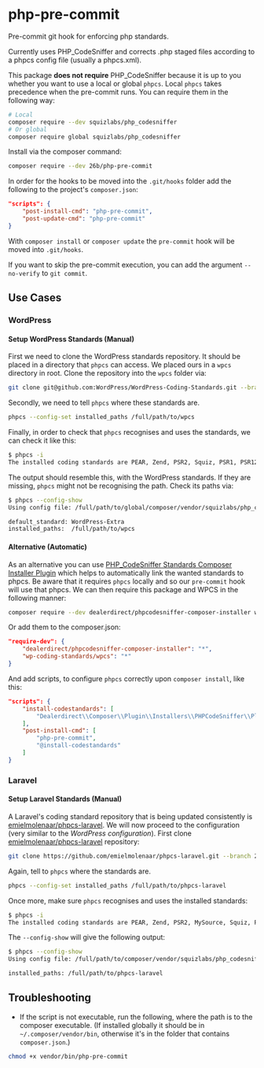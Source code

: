 # php-pre-commit

Pre-commit git hook for enforcing php standards.

Currently uses PHP_CodeSniffer and corrects .php staged files according to a phpcs config file (usually a phpcs.xml).

This package **does not require** PHP_CodeSniffer because it is up to you whether you want to use a local or global `phpcs`. Local `phpcs` takes precedence when the pre-commit runs. You can require them in the following way:

```bash
# Local
composer require --dev squizlabs/php_codesniffer
# Or global
composer require global squizlabs/php_codesniffer
```

Install via the composer command:

```bash
composer require --dev 26b/php-pre-commit
```

In order for the hooks to be moved into the `.git/hooks` folder add the following to the project's `composer.json`:

```json
"scripts": {
    "post-install-cmd": "php-pre-commit",
    "post-update-cmd": "php-pre-commit"
}
```

With `composer install` or `composer update` the `pre-commit` hook will be moved into `.git/hooks`.

If you want to skip the pre-commit execution, you can add the argument `--no-verify` to `git commit`.

## Use Cases

### WordPress

#### Setup WordPress Standards (Manual)

First we need to clone the WordPress standards repository. It should be placed in a directory that `phpcs` can access. We placed ours in a `wpcs` directory in root. Clone the repository into the `wpcs` folder via:

```bash
git clone git@github.com:WordPress/WordPress-Coding-Standards.git --branch 2.3.0 wpcs
```

Secondly, we need to tell `phpcs` where these standards are.

```bash
phpcs --config-set installed_paths /full/path/to/wpcs
```

Finally, in order to check that `phpcs` recognises and uses the standards, we can check it like this:

```bash
$ phpcs -i
The installed coding standards are PEAR, Zend, PSR2, Squiz, PSR1, PSR12, WordPress, WordPress-Extra, WordPress-Docs and WordPress-Core
```

The output should resemble this, with the WordPress standards. If they are missing, `phpcs` might not be recognising the path. Check its paths via:

```bash
$ phpcs --config-show
Using config file: /full/path/to/global/composer/vendor/squizlabs/php_codesniffer/CodeSniffer.conf

default_standard: WordPress-Extra
installed_paths:  /full/path/to/wpcs
```

#### Alternative (Automatic)

As an alternative you can use [PHP_CodeSniffer Standards Composer Installer Plugin](https://github.com/Dealerdirect/phpcodesniffer-composer-installer) which helps to automatically link the wanted standards to phpcs. Be aware that it requires `phpcs` locally and so our `pre-commit` hook will use that phpcs. We can then require this package and WPCS in the following manner:

```bash
composer require --dev dealerdirect/phpcodesniffer-composer-installer wp-coding-standards/wpcs
```

Or add them to the composer.json:

```json
"require-dev": {
    "dealerdirect/phpcodesniffer-composer-installer": "*",
    "wp-coding-standards/wpcs": "*"
}
```

And add scripts, to configure `phpcs` correctly upon `composer install`, like this:

```json
"scripts": {
    "install-codestandards": [
        "Dealerdirect\\Composer\\Plugin\\Installers\\PHPCodeSniffer\\Plugin::run"
    ],
    "post-install-cmd": [
        "php-pre-commit",
        "@install-codestandards"
    ]
}
```

### Laravel

#### Setup Laravel Standards (Manual)

A Laravel's coding standard repository that is being updated consistently is [emielmolenaar/phpcs-laravel](https://github.com/emielmolenaar/phpcs-laravel). We will now proceed to the configuration (very similar to the *WordPress configuration*). First clone [emielmolenaar/phpcs-laravel](https://github.com/emielmolenaar/phpcs-laravel) repository:

```bash
git clone https://github.com/emielmolenaar/phpcs-laravel.git --branch 2.0
```

Again, tell to `phpcs` where the standards are.

```bash
phpcs --config-set installed_paths /full/path/to/phpcs-laravel
```

Once more, make sure `phpcs` recognises and uses the installed standards:

```bash
$ phpcs -i
The installed coding standards are PEAR, Zend, PSR2, MySource, Squiz, PSR1, PSR12 and phpcs-laravel
```

The `--config-show` will give the following output:

```bash
$ phpcs --config-show
Using config file: /full/path/to/composer/vendor/squizlabs/php_codesniffer/CodeSniffer.conf

installed_paths: /full/path/to/phpcs-laravel
```

## Troubleshooting

- If the script is not executable, run the following, where the path is to the composer executable. (If installed globally it should be in `~/.composer/vendor/bin`, otherwise it's in the folder that contains `composer.json`.)

```bash
chmod +x vendor/bin/php-pre-commit
```
